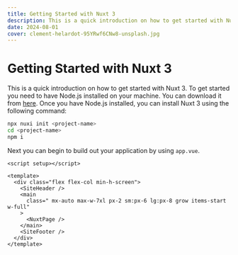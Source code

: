```yaml
---
title: Getting Started with Nuxt 3
description: This is a quick introduction on how to get started with Nuxt 3.
date: 2024-08-01
cover: clement-helardot-95YRwf6CNw8-unsplash.jpg
---
```


# Getting Started with Nuxt 3

This is a quick introduction on how to get started with Nuxt 3. To get started you need to have Node.js installed on your machine. You can download it from [here](https://nodejs.org/en/download/). Once you have Node.js installed, you can install Nuxt 3 using the following command:

```bash
npx nuxi init <project-name>
cd <project-name>
npm i
```

Next you can begin to build out your application by using `app.vue`.

```vue
<script setup></script>

<template>
  <div class="flex flex-col min-h-screen">
    <SiteHeader />
    <main
      class=" mx-auto max-w-7xl px-2 sm:px-6 lg:px-8 grow items-start w-full"
    >
      <NuxtPage />
    </main>
    <SiteFooter />
  </div>
</template>
```
